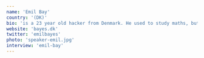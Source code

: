 ```yaml
---
name: 'Emil Bay'
country: '(DK)'
bio: 'is a 23 year old hacker from Denmark. He used to study maths, but quickly dropped out to work on software. He worked at a HPC lab, at an agency, and at newspaper as a data journalist. Now working on Hyperjournal and an AgTech startup.'
website: 'bayes.dk'
twitter: 'emilbayes'
photo: 'speaker-emil.jpg'
interview: 'emil-bay'
---
```

